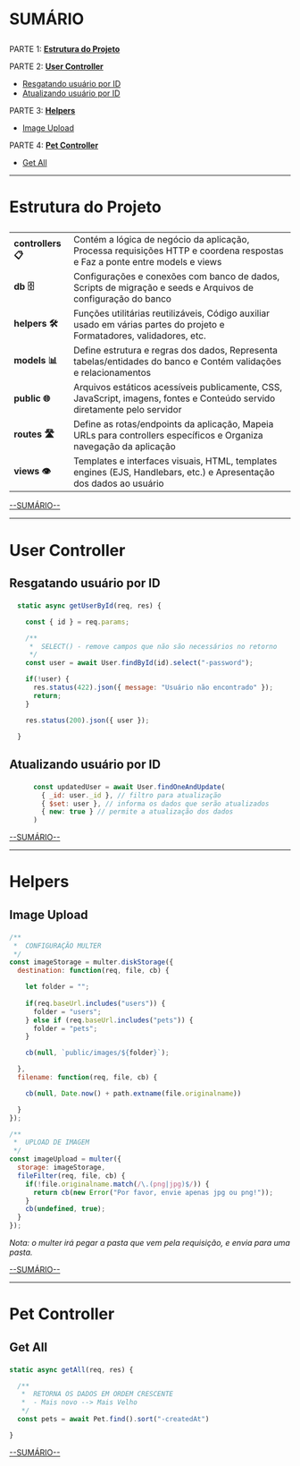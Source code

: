 # <p id="sumario">SUMÁRIO</p>

PARTE 1: <a href="#estrutura-projeto" style="font-weight: bold">Estrutura do Projeto</a>

PARTE 2: <a href="#user-controller" style="font-weight: bold">User Controller</a>

- <a href="#resgate-user-id">Resgatando usuário por ID</a>
- <a href="#atualiza-user-id">Atualizando usuário por ID</a>

PARTE 3: <a href="#helpers" style="font-weight: bold">Helpers</a>

- <a href="#image-upload">Image Upload</a>

PARTE 4: <a href="#pet-controller" style="font-weight: bold">Pet Controller</a>
- <a href="#get-all">Get All</a>
---

# <p id="estrutura-projeto">Estrutura do Projeto</p>

|                    |                                                                                                                            |
|--------------------|----------------------------------------------------------------------------------------------------------------------------|
| **controllers 📋** | Contém a lógica de negócio da aplicação, Processa requisições HTTP e coordena respostas e Faz a ponte entre models e views |
| **db 🗄️**          | Configurações e conexões com banco de dados, Scripts de migração e seeds e Arquivos de configuração do banco               |
| **helpers 🛠️**     | Funções utilitárias reutilizáveis, Código auxiliar usado em várias partes do projeto e Formatadores, validadores, etc.     |
| **models 📊**      | Define estrutura e regras dos dados, Representa tabelas/entidades do banco e Contém validações e relacionamentos           |
| **public 🌐**      | Arquivos estáticos acessíveis publicamente, CSS, JavaScript, imagens, fontes e Conteúdo servido diretamente pelo servidor  |
| **routes 🛣️**      | Define as rotas/endpoints da aplicação, Mapeia URLs para controllers específicos e Organiza navegação da aplicação         |
| **views 👁️**       | Templates e interfaces visuais, HTML, templates engines (EJS, Handlebars, etc.) e Apresentação dos dados ao usuário        |

<a href="#sumario">--SUMÁRIO--</a>

---

# <p id="user-controller">User Controller</p>

## <p id="resgate-user-id">Resgatando usuário por ID</p>

```javascript
  static async getUserById(req, res) {

    const { id } = req.params;

    /**
     *  SELECT() - remove campos que não são necessários no retorno
     */
    const user = await User.findById(id).select("-password");

    if(!user) {
      res.status(422).json({ message: "Usuário não encontrado" });
      return;
    }

    res.status(200).json({ user });

  }
```

## <p id="atualiza-user-id">Atualizando usuário por ID</p>

```javascript
      const updatedUser = await User.findOneAndUpdate(
        { _id: user._id }, // filtro para atualização
        { $set: user }, // informa os dados que serão atualizados
        { new: true } // permite a atualização dos dados
      )
```

<a href="#sumario">--SUMÁRIO--</a>

---

# <p id="helpers">Helpers</p>

## <p id="image-upload">Image Upload</p>

```javascript
/**
 *  CONFIGURAÇÃO MULTER 
 */
const imageStorage = multer.diskStorage({
  destination: function(req, file, cb) {

    let folder = "";
    
    if(req.baseUrl.includes("users")) {
      folder = "users";
    } else if (req.baseUrl.includes("pets")) {
      folder = "pets";
    }

    cb(null, `public/images/${folder}`);

  },
  filename: function(req, file, cb) {

    cb(null, Date.now() + path.extname(file.originalname))

  }
});

/**
 *  UPLOAD DE IMAGEM 
 */
const imageUpload = multer({
  storage: imageStorage,
  fileFilter(req, file, cb) {
    if(!file.originalname.match(/\.(png|jpg)$/)) {
      return cb(new Error("Por favor, envie apenas jpg ou png!"));
    }
    cb(undefined, true);
  }
});
```

_Nota: o multer irá pegar a pasta que vem pela requisição, e envia para uma pasta._

<a href="#sumario">--SUMÁRIO--</a>

---

# <p id="pet-controller">Pet Controller</p>

## <p id="get-all">Get All</p>

```javascript
static async getAll(req, res) {

  /**
   *  RETORNA OS DADOS EM ORDEM CRESCENTE
   *  - Mais novo --> Mais Velho 
   */
  const pets = await Pet.find().sort("-createdAt")

}
```

<a href="#sumario">--SUMÁRIO--</a>